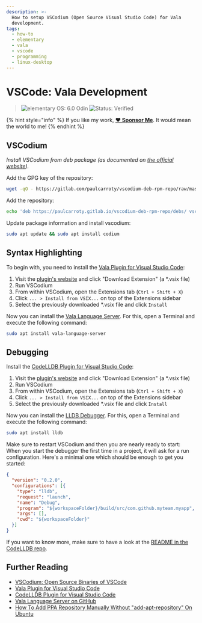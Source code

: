 ```yaml
---
description: >-
  How to setup VSCodium (Open Source Visual Studio Code) for Vala
  development.
tags:
  - how-to
  - elementary
  - vala
  - vscode
  - programming
  - linux-desktop
---
```


# VSCode: Vala Development

> ![elementary OS: 6.0 Odin](https://img.shields.io/badge/elementary%C2%A0OS-6.0%20Odin-007aff)
> ![Status: Verified](https://img.shields.io/badge/status-verified-58c633)

{% hint style="info" %}
If you like my work, [**❤️ Sponsor Me**](https://github.com/sponsors/marbetschar). It would mean the world to me!
{% endhint %}

## VSCodium

_Install VSCodium from deb package (as documented on [the official website](https://vscodium.com/#install))._

Add the GPG key of the repository:

```bash
wget -qO - https://gitlab.com/paulcarroty/vscodium-deb-rpm-repo/raw/master/pub.gpg | gpg --dearmor | sudo dd of=/etc/apt/trusted.gpg.d/vscodium.gpg
```

Add the repository:

```bash
echo 'deb https://paulcarroty.gitlab.io/vscodium-deb-rpm-repo/debs/ vscodium main' | sudo tee --append /etc/apt/sources.list.d/vscodium.list
```

Update package information and install vscodium:

```bash
sudo apt update && sudo apt install codium
```

## Syntax Highlighting

To begin with, you need to install the [Vala Plugin for Visual Studio Code](https://marketplace.visualstudio.com/items?itemName=prince781.vala):

1. Visit the [plugin's website](https://marketplace.visualstudio.com/items?itemName=prince781.vala) and click "Download Extension" \(a \*.vsix file\)
2. Run VSCodium
3. From within VSCodium, open the Extensions tab \(`Ctrl + Shift + X`\)
4. Click `... > Install from VSIX...` on top of the Extensions sidebar
5. Select the previously downloaded \*.vsix file and click `Install`

Now you can install the [Vala Language Server](https://github.com/benwaffle/vala-language-server). For this, open a Terminal and execute the following command:

```bash
sudo apt install vala-language-server
```

## Debugging

Install the [CodeLLDB Plugin for Visual Studio Code](https://marketplace.visualstudio.com/items?itemName=vadimcn.vscode-lldb):

1. Visit the [plugin's website](https://marketplace.visualstudio.com/items?itemName=vadimcn.vscode-lldb) and click "Download Extension" \(a \*.vsix file\)
2. Run VSCodium
3. From within VSCodium, open the Extensions tab \(`Ctrl + Shift + X`\)
4. Click `... > Install from VSIX...` on top of the Extensions sidebar
5. Select the previously downloaded \*.vsix file and click `Install`

Now you can install the [LLDB Debugger](https://lldb.llvm.org/). For this, open a Terminal and execute the following command:

```bash
sudo apt install lldb
```

Make sure to restart VSCodium and then you are nearly ready to start: When you start the debugger the first time in a project, it will ask for a run configuration.
Here's a minimal one which should be enough to get you started:

```json
{
  "version": "0.2.0",
  "configurations": [{
    "type": "lldb",
    "request": "launch",
    "name": "Debug",
    "program": "${workspaceFolder}/build/src/com.github.myteam.myapp",
    "args": [],
    "cwd": "${workspaceFolder}"
  }]
}
```

If you want to know more, make sure to have a look at the [README in the CodeLLDB repo](https://github.com/vadimcn/vscode-lldb).

## Further Reading

* [VSCodium: Open Source Binaries of VSCode](https://vscodium.com/)
* [Vala Plugin for Visual Studio Code](https://github.com/prince781/vala-vscode)
* [CodeLLDB Plugin for Visual Studio Code](https://github.com/vadimcn/vscode-lldb)
* [Vala Language Server on GitHub](https://github.com/benwaffle/vala-language-server)
* [How To Add PPA Repository Manually Without "add-apt-repository" On Ubuntu](https://blog.zackad.dev/en/2017/08/17/add-ppa-simple-way.html)
